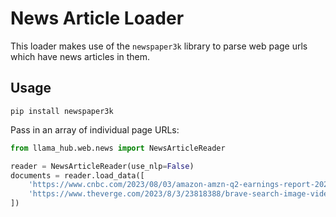 # News Article Loader

This loader makes use of the `newspaper3k` library to parse web page urls which have news
articles in them.

## Usage
```
pip install newspaper3k
```
Pass in an array of individual page URLs:
```python
from llama_hub.web.news import NewsArticleReader

reader = NewsArticleReader(use_nlp=False)
documents = reader.load_data([
    'https://www.cnbc.com/2023/08/03/amazon-amzn-q2-earnings-report-2023.html',
    'https://www.theverge.com/2023/8/3/23818388/brave-search-image-video-results-privacy-index'
])
```
